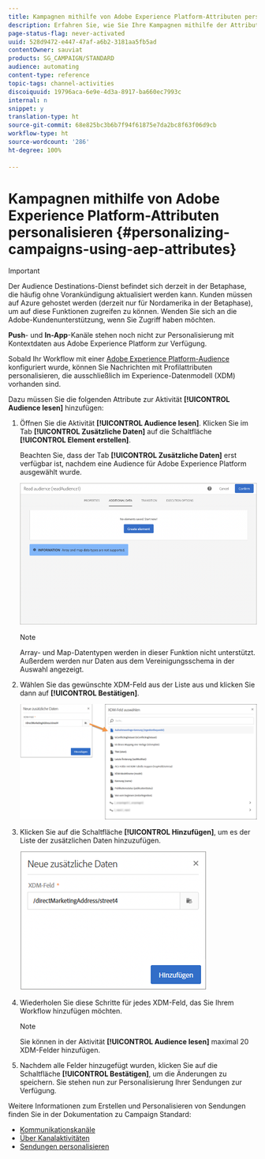 ```yaml
---
title: Kampagnen mithilfe von Adobe Experience Platform-Attributen personalisieren
description: Erfahren Sie, wie Sie Ihre Kampagnen mithilfe der Attribute von Adobe Experience Platform personalisieren.
page-status-flag: never-activated
uuid: 528d9472-e447-47af-a6b2-3181aa5fb5ad
contentOwner: sauviat
products: SG_CAMPAIGN/STANDARD
audience: automating
content-type: reference
topic-tags: channel-activities
discoiquuid: 19796aca-6e9e-4d3a-8917-ba660ec7993c
internal: n
snippet: y
translation-type: ht
source-git-commit: 68e825bc3b6b7f94f61875e7da2bc8f63f06d9cb
workflow-type: ht
source-wordcount: '286'
ht-degree: 100%

---
```



# Kampagnen mithilfe von Adobe Experience Platform-Attributen personalisieren {#personalizing-campaigns-using-aep-attributes}

>[!IMPORTANT]
>
>Der Audience Destinations-Dienst befindet sich derzeit in der Betaphase, die häufig ohne Vorankündigung aktualisiert werden kann. Kunden müssen auf Azure gehostet werden (derzeit nur für Nordamerika in der Betaphase), um auf diese Funktionen zugreifen zu können. Wenden Sie sich an die Adobe-Kundenunterstützung, wenn Sie Zugriff haben möchten.
>
>**Push**- und **In-App**-Kanäle stehen noch nicht zur Personalisierung mit Kontextdaten aus Adobe Experience Platform zur Verfügung.

Sobald Ihr Workflow mit einer [Adobe Experience Platform-Audience](../../audiences/using/aep-about-audience-destinations-service.md) konfiguriert wurde, können Sie Nachrichten mit Profilattributen personalisieren, die ausschließlich im Experience-Datenmodell (XDM) vorhanden sind.

Dazu müssen Sie die folgenden Attribute zur Aktivität **[!UICONTROL Audience lesen]** hinzufügen:

1. Öffnen Sie die Aktivität **[!UICONTROL Audience lesen]**. Klicken Sie im Tab **[!UICONTROL Zusätzliche Daten]** auf die Schaltfläche **[!UICONTROL Element erstellen]**.

   Beachten Sie, dass der Tab **[!UICONTROL Zusätzliche Daten]** erst verfügbar ist, nachdem eine Audience für Adobe Experience Platform ausgewählt wurde.

   ![](assets/aep_wkf_readaudience_attributes.png)

   >[!NOTE]
   >
   >Array- und Map-Datentypen werden in dieser Funktion nicht unterstützt. Außerdem werden nur Daten aus dem Vereinigungsschema in der Auswahl angezeigt.

1. Wählen Sie das gewünschte XDM-Feld aus der Liste aus und klicken Sie dann auf **[!UICONTROL Bestätigen]**.

   ![](assets/aep_wkf_readaudience_perso1.png)

1. Klicken Sie auf die Schaltfläche **[!UICONTROL Hinzufügen]**, um es der Liste der zusätzlichen Daten hinzuzufügen.

   ![](assets/aep_wkf_readaudience_perso3.png)

1. Wiederholen Sie diese Schritte für jedes XDM-Feld, das Sie Ihrem Workflow hinzufügen möchten.

   >[!NOTE]
   >
   >Sie können in der Aktivität **[!UICONTROL Audience lesen]** maximal 20 XDM-Felder hinzufügen.

1. Nachdem alle Felder hinzugefügt wurden, klicken Sie auf die Schaltfläche **[!UICONTROL Bestätigen]**, um die Änderungen zu speichern. Sie stehen nun zur Personalisierung Ihrer Sendungen zur Verfügung.

Weitere Informationen zum Erstellen und Personalisieren von Sendungen finden Sie in der Dokumentation zu Campaign Standard:

* [Kommunikationskanäle](../../channels/using/get-started-communication-channels.md)
* [Über Kanalaktivitäten](../../automating/using/about-channel-activities.md)
* [Sendungen personalisieren](../../designing/using/personalization.md)
